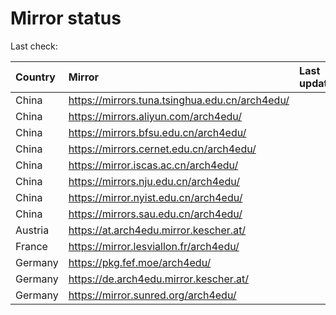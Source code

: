 <script src="./time.js"></script>
# Mirror status
Last check: <script type="text/javascript">localize(1735986085.5880888);</script>

|Country|Mirror|Last update|
|:------|:-----|:----------|
|China|https://mirrors.tuna.tsinghua.edu.cn/arch4edu/|<script type="text/javascript">localize(1735929717);</script>|
|China|https://mirrors.aliyun.com/arch4edu/|<script type="text/javascript">localize(1735929717);</script>|
|China|https://mirrors.bfsu.edu.cn/arch4edu/|<script type="text/javascript">localize(1735929717);</script>|
|China|https://mirrors.cernet.edu.cn/arch4edu/|<script type="text/javascript">localize(1735929717);</script>|
|China|https://mirror.iscas.ac.cn/arch4edu/|<script type="text/javascript">localize(1735929717);</script>|
|China|https://mirrors.nju.edu.cn/arch4edu/|<script type="text/javascript">localize(1735886619);</script>|
|China|https://mirror.nyist.edu.cn/arch4edu/|<script type="text/javascript">localize(1735929717);</script>|
|China|https://mirrors.sau.edu.cn/arch4edu/|<script type="text/javascript">localize(1731653531);</script>|
|Austria|https://at.arch4edu.mirror.kescher.at/|<script type="text/javascript">localize(1735929717);</script>|
|France|https://mirror.lesviallon.fr/arch4edu/|<script type="text/javascript">localize(1735929717);</script>|
|Germany|https://pkg.fef.moe/arch4edu/|<script type="text/javascript">localize(1735929717);</script>|
|Germany|https://de.arch4edu.mirror.kescher.at/|<script type="text/javascript">localize(1735929717);</script>|
|Germany|https://mirror.sunred.org/arch4edu/|<script type="text/javascript">localize(1735929717);</script>|

<script src="./tablefilter/tablefilter.js"></script>
<script src="./table.js"></script>